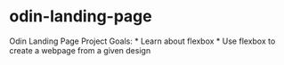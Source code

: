 # odin-landing-page
Odin Landing Page Project
Goals:
    * Learn about flexbox
    * Use flexbox to create a webpage from a given design

